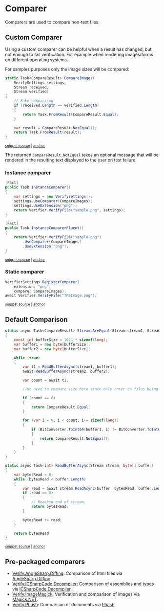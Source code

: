 <!--
GENERATED FILE - DO NOT EDIT
This file was generated by [MarkdownSnippets](https://github.com/SimonCropp/MarkdownSnippets).
Source File: /docs/mdsource/comparer.source.md
To change this file edit the source file and then run MarkdownSnippets.
-->

# Comparer

Comparers are used to compare non-text files.


## Custom Comparer

Using a custom comparer can be helpful when a result has changed, but not enough to fail verification. For example when rendering images/forms on different operating systems.

For samples purposes only the image sizes will be compared:

<!-- snippet: ImageComparer -->
<a id='snippet-imagecomparer'></a>
```cs
static Task<CompareResult> CompareImages(
    VerifySettings settings,
    Stream received,
    Stream verified)
{
    // Fake comparison
    if (received.Length == verified.Length)
    {
        return Task.FromResult(CompareResult.Equal);
    }

    var result = CompareResult.NotEqual();
    return Task.FromResult(result);
}
```
<sup><a href='/src/Verify.Tests/Snippets/ComparerSnippets.cs#L44-L61' title='Snippet source file'>snippet source</a> | <a href='#snippet-imagecomparer' title='Start of snippet'>anchor</a></sup>
<!-- endSnippet -->

The returned `CompareResult.NotEqual` takes an optional message that will be rendered in the resulting text displayed to the user on test failure.


### Instance comparer

<!-- snippet: InstanceComparer -->
<a id='snippet-instancecomparer'></a>
```cs
[Fact]
public Task InstanceComparer()
{
    var settings = new VerifySettings();
    settings.UseComparer(CompareImages);
    settings.UseExtension("png");
    return Verifier.VerifyFile("sample.png", settings);
}

[Fact]
public Task InstanceComparerFluent()
{
    return Verifier.VerifyFile("sample.png")
        .UseComparer(CompareImages)
        .UseExtension("png");
}
```
<sup><a href='/src/Verify.Tests/Snippets/ComparerSnippets.cs#L11-L30' title='Snippet source file'>snippet source</a> | <a href='#snippet-instancecomparer' title='Start of snippet'>anchor</a></sup>
<!-- endSnippet -->


### Static comparer

<!-- snippet: StaticComparer -->
<a id='snippet-staticcomparer'></a>
```cs
VerifierSettings.RegisterComparer(
    extension: "png",
    compare: CompareImages);
await Verifier.VerifyFile("TheImage.png");
```
<sup><a href='/src/Verify.Tests/Snippets/ComparerSnippets.cs#L34-L41' title='Snippet source file'>snippet source</a> | <a href='#snippet-staticcomparer' title='Start of snippet'>anchor</a></sup>
<!-- endSnippet -->


## Default Comparison

<!-- snippet: DefualtCompare -->
<a id='snippet-defualtcompare'></a>
```cs
static async Task<CompareResult> StreamsAreEqual(Stream stream1, Stream stream2)
{
    const int bufferSize = 1024 * sizeof(long);
    var buffer1 = new byte[bufferSize];
    var buffer2 = new byte[bufferSize];

    while (true)
    {
        var t1 = ReadBufferAsync(stream1, buffer1);
        await ReadBufferAsync(stream2, buffer2);

        var count = await t1;

        //no need to compare size here since only enter on files being same size

        if (count == 0)
        {
            return CompareResult.Equal;
        }

        for (var i = 0; i < count; i+= sizeof(long))
        {
            if (BitConverter.ToInt64(buffer1, i) != BitConverter.ToInt64(buffer2, i))
            {
                return CompareResult.NotEqual();
            }
        }
    }
}

static async Task<int> ReadBufferAsync(Stream stream, byte[] buffer)
{
    var bytesRead = 0;
    while (bytesRead < buffer.Length)
    {
        var read = await stream.ReadAsync(buffer, bytesRead, buffer.Length - bytesRead);
        if (read == 0)
        {
            // Reached end of stream.
            return bytesRead;
        }

        bytesRead += read;
    }

    return bytesRead;
}
```
<sup><a href='/src/Verify/Compare/FileComparer.cs#L73-L121' title='Snippet source file'>snippet source</a> | <a href='#snippet-defualtcompare' title='Start of snippet'>anchor</a></sup>
<!-- endSnippet -->


## Pre-packaged comparers

 * [Verify.AngleSharp.Diffing](https://github.com/VerifyTests/Verify.AngleSharp.Diffing): Comparison of html files via [AngleSharp.Diffing](https://github.com/AngleSharp/AngleSharp.Diffing).
 * [Verify.ICSharpCode.Decompiler](https://github.com/VerifyTests/Verify.ICSharpCode.Decompiler): Comparison of assemblies and types via [ICSharpCode.Decompiler](https://github.com/icsharpcode/ILSpy/wiki/Getting-Started-With-ICSharpCode.Decompiler).
 * [Verify.ImageMagick](https://github.com/VerifyTests/Verify.ImageMagick): Verification and comparison of images via [Magick.NET](https://github.com/dlemstra/Magick.NET).
 * [Verify.Phash](https://github.com/VerifyTests/Verify.Phash): Comparison of documents via [Phash](https://github.com/pgrho/phash).
